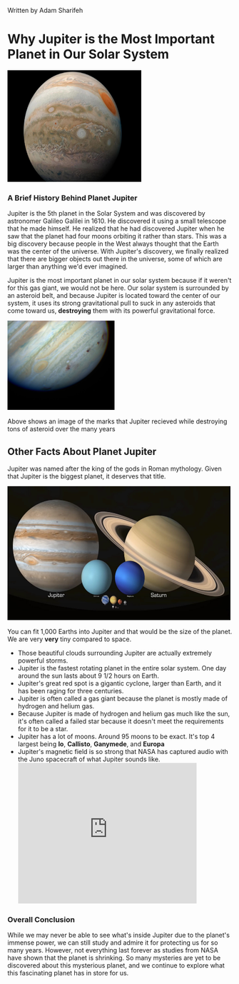 <!DOCTYPE html>
<html lang="en">
<head>
	<meta charset="UTF-8">
	<title>Why Jupiter is the most important planet in out solar system</title>
</head>
<body>
	<div class="author-info">
	<p>Written by Adam Sharifeh</p>
	</div>
	<h1>Why Jupiter is the Most Important Planet in Our Solar System</h1>
	<img src="Media/Image1.jpg" height="250" width="300" alt="Image of Jupiter"/>
	<h3>A Brief History Behind Planet Jupiter</h3>
	<p>Jupiter is the 5th planet in the Solar System and was discovered by astronomer Galileo Galilei in 1610. He discovered it using a small telescope that he made himself. He realized that he had discovered Jupiter when he saw that the planet had four moons orbiting it rather than stars. This was a big discovery because people in the West always thought that the Earth was the center of the universe. With Jupiter's discovery, we finally realized that there are bigger objects out there in the universe, some of which are larger than anything we'd ever imagined.</p> 
	<p>Jupiter is the most important planet in our solar system because if it weren't for this gas giant, we would not be here. Our solar system is surrounded by an asteroid belt, and because Jupiter is located toward the center of our system, it uses its strong gravitational pull to suck in any asteroids that come toward us, <strong>destroying</strong> them with its powerful gravitational force.</p>
	<img src="Media/Image2.jpg" height="200" width="240" alt="Image of Jupiter"/>
	<p>Above shows an image of the marks that Jupiter recieved while destroying tons of asteroid over the many years</p>
	<h2>Other Facts About Planet Jupiter</h2>
	<p>Jupiter was named after the king of the gods in Roman mythology. Given that Jupiter is the biggest planet, it deserves that title.</p>
		<img src="Media/Image3.jpg" height="300" width="500" alt="Image of Jupiter"/>
		<p>You can fit 1,000 Earths into Jupiter and that would be the size of the planet. We are very <strong>very</strong> tiny compared to space.</p>
	<ul>
		<li>Those beautiful clouds surrounding Jupiter are actually extremely powerful storms.</li>
		<li>Jupiter is the fastest rotating planet in the entire solar system. One day around the sun lasts about 9 1/2 hours on Earth.</li>
		<li>Jupiter's great red spot is a gigantic cyclone, larger than Earth, and it has been raging for three centuries.</li>
		<li>Jupiter is often called a gas giant because the planet is mostly made of hydrogen and helium gas.</li>
		<li>Because Jupiter is made of hydrogen and helium gas much like the sun, it's often called a failed star because it doesn't meet the requirements for it to be a star.</li>
		<li>Jupiter has a lot of moons. Around 95 moons to be exact. It's top 4 largest being <strong>Io</strong>, <strong>Callisto</strong>, <strong>Ganymede</strong>, and <strong>Europa</strong></li> 
		<li>Jupiter's magnetic field is so strong that NASA has captured audio with the Juno spacecraft of what Jupiter sounds like.</li>
		<iframe width="400" height="315" src="https://www.youtube.com/embed/e3fqE01YYWs?si=7IFdZLB1Tiov8kD7" title="YouTube video player" frameborder="0" allow="accelerometer; autoplay; clipboard-write; encrypted-media; gyroscope; picture-in-picture; web-share" referrerpolicy="strict-origin-when-cross-origin" allowfullscreen></iframe>
	</ul>
	<h3>Overall Conclusion</h3>
	<p>While we may never be able to see what's inside Jupiter due to the planet's immense power, we can still study and admire it for protecting us for so many years. However, not everything last forever as studies from NASA have shown that the planet is shrinking. So many mysteries are yet to be discovered about this mysterious planet, and we continue to explore what this fascinating planet has in store for us.</p>
</body>
</html>
